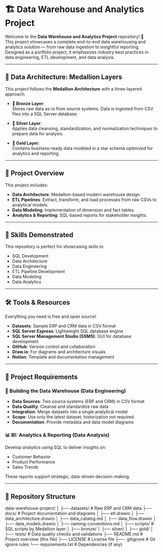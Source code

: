 # 🏗️ Data Warehouse and Analytics Project

Welcome to the **Data Warehouse and Analytics Project** repository! 🚀  
This project showcases a complete end-to-end data warehousing and analytics solution — from raw data ingestion to insightful reporting. Designed as a portfolio project, it emphasizes industry best practices in data engineering, ETL development, and data analysis.

---

## 📐 Data Architecture: Medallion Layers

This project follows the **Medallion Architecture** with a three-layered approach:

- **🔹 Bronze Layer**:  
  Stores raw data as-is from source systems. Data is ingested from CSV files into a SQL Server database.

- **🔸 Silver Layer**:  
  Applies data cleansing, standardization, and normalization techniques to prepare data for analysis.

- **🏅 Gold Layer**:  
  Contains business-ready data modeled in a star schema optimized for analytics and reporting.

---

## 📖 Project Overview

This project includes:

- **Data Architecture**: Medallion-based modern warehouse design.
- **ETL Pipelines**: Extract, transform, and load processes from raw CSVs to analytical models.
- **Data Modeling**: Implementation of dimension and fact tables.
- **Analytics & Reporting**: SQL-based reports for stakeholder insights.

---

## 🎯 Skills Demonstrated

This repository is perfect for showcasing skills in:

- SQL Development  
- Data Architecture  
- Data Engineering  
- ETL Pipeline Development  
- Data Modeling  
- Data Analytics

---

## 🛠️ Tools & Resources

Everything you need is free and open source!

- **Datasets**: Sample ERP and CRM data in CSV format
- **SQL Server Express**: Lightweight SQL database engine
- **SQL Server Management Studio (SSMS)**: GUI for database development
- **GitHub**: Version control and collaboration
- **Draw.io**: For diagrams and architecture visuals
- **Notion**: Template and documentation management

---

## 🚀 Project Requirements

### 🔧 Building the Data Warehouse (Data Engineering)

- **Data Sources**: Two source systems (ERP and CRM) in CSV format
- **Data Quality**: Cleanse and standardize raw data
- **Integration**: Merge datasets into a single analytical model
- **Scope**: Use only the latest dataset; historization not required
- **Documentation**: Provide metadata and data model diagrams

### 📊 BI: Analytics & Reporting (Data Analysis)

Develop analytics using SQL to deliver insights on:

- Customer Behavior
- Product Performance
- Sales Trends

These reports support strategic, data-driven decision-making.

---

## 📂 Repository Structure
data-warehouse-project/
│
├── datasets/ # Raw ERP and CRM data
├── docs/ # Project documentation and diagrams
│ ├── etl.drawio
│ ├── data_architecture.drawio
│ ├── data_catalog.md
│ ├── data_flow.drawio
│ ├── data_models.drawio
│ ├── naming-conventions.md
│
├── scripts/ # SQL scripts by Medallion layer
│ ├── bronze/
│ ├── silver/
│ ├── gold/
│
├── tests/ # Data quality checks and validations
├── README.md # Project overview (this file)
├── LICENSE # License file
├── .gitignore # Git ignore rules
└── requirements.txt # Dependencies (if any)
